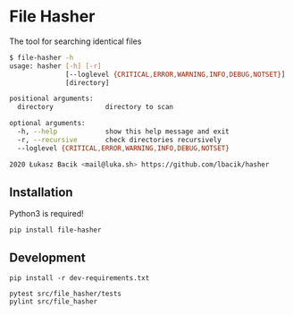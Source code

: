 # File Hasher

The tool for searching identical files

```bash
$ file-hasher -h
usage: hasher [-h] [-r]
              [--loglevel {CRITICAL,ERROR,WARNING,INFO,DEBUG,NOTSET}]
              [directory]

positional arguments:
  directory             directory to scan

optional arguments:
  -h, --help            show this help message and exit
  -r, --recursive       check directories recursively
  --loglevel {CRITICAL,ERROR,WARNING,INFO,DEBUG,NOTSET}

2020 Łukasz Bacik <mail@luka.sh> https://github.com/lbacik/hasher
```

## Installation

Python3 is required!

    pip install file-hasher

## Development

    pip install -r dev-requirements.txt

    pytest src/file_hasher/tests
    pylint src/file_hasher
